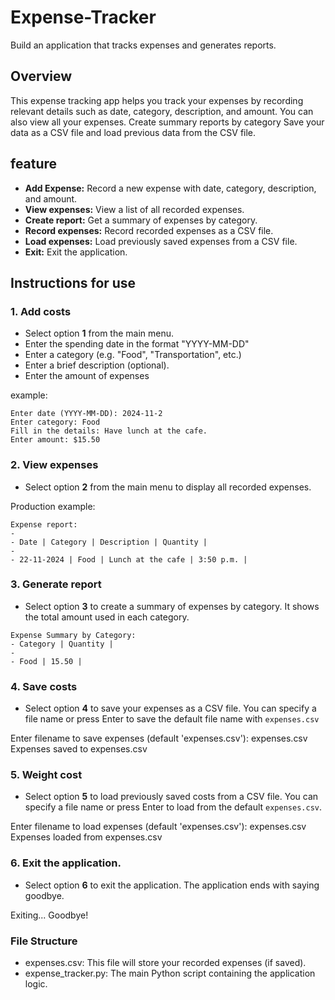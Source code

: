 # Expense-Tracker
Build an application that tracks expenses and generates reports.

## Overview
This expense tracking app helps you track your expenses by recording relevant details such as date, category, description, and amount. You can also view all your expenses. Create summary reports by category Save your data as a CSV file and load previous data from the CSV file.

## feature

- **Add Expense:** Record a new expense with date, category, description, and amount.
- **View expenses:** View a list of all recorded expenses.
- **Create report:** Get a summary of expenses by category.
- **Record expenses:** Record recorded expenses as a CSV file.
- **Load expenses:** Load previously saved expenses from a CSV file.
- **Exit:** Exit the application.

## Instructions for use

### 1. Add costs
- Select option **1** from the main menu.
- Enter the spending date in the format "YYYY-MM-DD"
- Enter a category (e.g. "Food", "Transportation", etc.)
- Enter a brief description (optional).
- Enter the amount of expenses

example:
```Plain text
Enter date (YYYY-MM-DD): 2024-11-2
Enter category: Food
Fill in the details: Have lunch at the cafe.
Enter amount: $15.50
```

### 2. View expenses
- Select option **2** from the main menu to display all recorded expenses.

Production example:
```Plain text
Expense report:
-
- Date | Category | Description | Quantity |
-
- 22-11-2024 | Food | Lunch at the cafe | 3:50 p.m. |
```


### 3. Generate report
- Select option **3** to create a summary of expenses by category. It shows the total amount used in each category.

```Plain text
Expense Summary by Category:
- Category | Quantity |
-
- Food | 15.50 |
```

### 4. Save costs
- Select option **4** to save your expenses as a CSV file. You can specify a file name or press Enter to save the default file name with `expenses.csv`

Enter filename to save expenses (default 'expenses.csv'): expenses.csv
Expenses saved to expenses.csv

### 5. Weight cost
- Select option **5** to load previously saved costs from a CSV file. You can specify a file name or press Enter to load from the default `expenses.csv`.

Enter filename to load expenses (default 'expenses.csv'): expenses.csv
Expenses loaded from expenses.csv

### 6. Exit the application.
- Select option **6** to exit the application. The application ends with saying goodbye.

Exiting... Goodbye!

### File Structure
- expenses.csv: This file will store your recorded expenses (if saved).
- expense_tracker.py: The main Python script containing the application logic.
